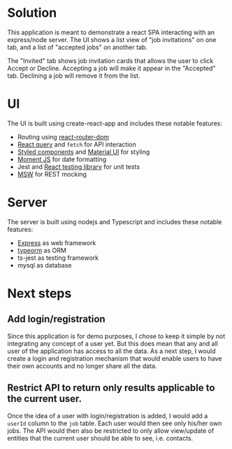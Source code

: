 # Solution
This application is meant to demonstrate a react SPA interacting with an express/node server. The UI shows a list view of "job invitations" on one tab, and a list of "accepted jobs" on another tab. 

The "Invited" tab shows job invitation cards that allows the user to click Accept or Decline. Accepting a job will make it appear in the "Accepted" tab. Declining a job will remove it from the list.

# UI
The UI is built using create-react-app and includes these notable features:

- Routing using [react-router-dom](https://reactrouter.com/web/guides/quick-start)
- [React query](https://react-query.tanstack.com/overview) and `fetch` for API interaction
- [Styled components](https://styled-components.com/) and [Material UI](https://material-ui.com/getting-started/installation/) for styling
- [Moment JS](https://momentjs.com/) for date formatting
- Jest and [React testing library](https://testing-library.com/docs/react-testing-library/intro/) for unit tests
- [MSW](https://mswjs.io/docs/) for REST mocking


# Server
The server is built using nodejs and Typescript and includes these notable features:

- [Express](https://expressjs.com/) as web framework
- [typeorm](https://typeorm.io/#/) as ORM
- ts-jest as testing framework
- mysql as database

# Next steps
## Add login/registration
Since this application is for demo purposes, I chose to keep it simple by not integrating any concept of a user yet. But this does mean that any and all user of the application has access to all the data. As a next step, I would create a login and registration mechanism that would enable users to have their own accounts and no longer share all the data.

## Restrict API to return only results applicable to the current user.
Once the idea of a user with login/registration is added, I would add a `userId` column to the `job` table. Each user would then see only his/her own jobs. The API would then also be restricted to only allow view/update of entities that the current user should be able to see, i.e. contacts. 